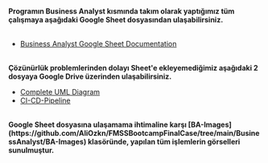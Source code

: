 <br>
<br>
<br>
<br>

<b>Programın Business Analyst kısmında takım olarak yaptığımız tüm çalışmaya aşağıdaki Google Sheet dosyasından ulaşabilirsiniz.</b> <br><br>
- [Business Analyst Google Sheet Documentation](https://docs.google.com/spreadsheets/d/17TtlctgABjp5MfxRiA-k5OPA_wVDM5_3223XVGh0ex0/edit?usp=sharing)

<br>
<b> Çözünürlük problemlerinden dolayı Sheet'e ekleyemediğimiz aşağıdaki 2 dosyaya Google Drive üzerinden ulaşabilirsiniz.</b>

- [Complete UML Diagram](https://drive.google.com/file/d/1eCBsfyfBPCxu3sKDGbqSKf9jx2BH5Qgn/view?usp=sharing) 
  <br>
- [CI-CD-Pipeline](https://drive.google.com/file/d/1HwtOGwmCE1KLJ2u0LfnTkHuziqxFaMzu/view?usp=sharing)
  
<br>
<b>Google Sheet dosyasına ulaşamama ihtimaline karşı [BA-Images](https://github.com/AliOzkn/FMSSBootcampFinalCase/tree/main/BusinessAnalyst/BA-Images) klasöründe, yapılan tüm işlemlerin görselleri sunulmuştur. </b>
